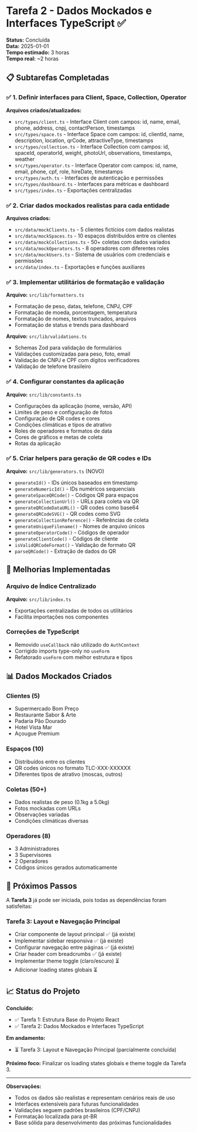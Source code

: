 # Tarefa 2 - Dados Mockados e Interfaces TypeScript ✅

**Status:** Concluída  
**Data:** 2025-01-01  
**Tempo estimado:** 3 horas  
**Tempo real:** ~2 horas  

## 📋 Subtarefas Completadas

### ✅ 1. Definir interfaces para Client, Space, Collection, Operator

**Arquivos criados/atualizados:**
- `src/types/client.ts` - Interface Client com campos: id, name, email, phone, address, cnpj, contactPerson, timestamps
- `src/types/space.ts` - Interface Space com campos: id, clientId, name, description, location, qrCode, attractiveType, timestamps
- `src/types/collection.ts` - Interface Collection com campos: id, spaceId, operatorId, weight, photoUrl, observations, timestamps, weather
- `src/types/operator.ts` - Interface Operator com campos: id, name, email, phone, cpf, role, hireDate, timestamps
- `src/types/auth.ts` - Interfaces de autenticação e permissões
- `src/types/dashboard.ts` - Interfaces para métricas e dashboard
- `src/types/index.ts` - Exportações centralizadas

### ✅ 2. Criar dados mockados realistas para cada entidade

**Arquivos criados:**
- `src/data/mockClients.ts` - 5 clientes fictícios com dados realistas
- `src/data/mockSpaces.ts` - 10 espaços distribuídos entre os clientes
- `src/data/mockCollections.ts` - 50+ coletas com dados variados
- `src/data/mockOperators.ts` - 8 operadores com diferentes roles
- `src/data/mockUsers.ts` - Sistema de usuários com credenciais e permissões
- `src/data/index.ts` - Exportações e funções auxiliares

### ✅ 3. Implementar utilitários de formatação e validação

**Arquivo:** `src/lib/formatters.ts`
- Formatação de peso, datas, telefone, CNPJ, CPF
- Formatação de moeda, porcentagem, temperatura
- Formatação de nomes, textos truncados, arquivos
- Formatação de status e trends para dashboard

**Arquivo:** `src/lib/validations.ts`
- Schemas Zod para validação de formulários
- Validações customizadas para peso, foto, email
- Validação de CNPJ e CPF com dígitos verificadores
- Validação de telefone brasileiro

### ✅ 4. Configurar constantes da aplicação

**Arquivo:** `src/lib/constants.ts`
- Configurações da aplicação (nome, versão, API)
- Limites de peso e configuração de fotos
- Configuração de QR codes e cores
- Condições climáticas e tipos de atrativo
- Roles de operadores e formatos de data
- Cores de gráficos e metas de coleta
- Rotas da aplicação

### ✅ 5. Criar helpers para geração de QR codes e IDs

**Arquivo:** `src/lib/generators.ts` (NOVO)
- `generateId()` - IDs únicos baseados em timestamp
- `generateNumericId()` - IDs numéricos sequenciais
- `generateSpaceQRCode()` - Códigos QR para espaços
- `generateCollectionUrl()` - URLs para coleta via QR
- `generateQRCodeDataURL()` - QR codes como base64
- `generateQRCodeSVG()` - QR codes como SVG
- `generateCollectionReference()` - Referências de coleta
- `generateUniqueFilename()` - Nomes de arquivo únicos
- `generateOperatorCode()` - Códigos de operador
- `generateClientCode()` - Códigos de cliente
- `isValidQRCodeFormat()` - Validação de formato QR
- `parseQRCode()` - Extração de dados do QR

## 🔧 Melhorias Implementadas

### Arquivo de Índice Centralizado
**Arquivo:** `src/lib/index.ts`
- Exportações centralizadas de todos os utilitários
- Facilita importações nos componentes

### Correções de TypeScript
- Removido `useCallback` não utilizado do `AuthContext`
- Corrigido imports type-only no `useForm`
- Refatorado `useForm` com melhor estrutura e tipos

## 📊 Dados Mockados Criados

### Clientes (5)
- Supermercado Bom Preço
- Restaurante Sabor & Arte  
- Padaria Pão Dourado
- Hotel Vista Mar
- Açougue Premium

### Espaços (10)
- Distribuídos entre os clientes
- QR codes únicos no formato TLC-XXX-XXXXXX
- Diferentes tipos de atrativo (moscas, outros)

### Coletas (50+)
- Dados realistas de peso (0.1kg a 5.0kg)
- Fotos mockadas com URLs
- Observações variadas
- Condições climáticas diversas

### Operadores (8)
- 3 Administradores
- 3 Supervisores  
- 2 Operadores
- Códigos únicos gerados automaticamente

## 🎯 Próximos Passos

A **Tarefa 3** já pode ser iniciada, pois todas as dependências foram satisfeitas:

### Tarefa 3: Layout e Navegação Principal
- Criar componente de layout principal ✅ (já existe)
- Implementar sidebar responsiva ✅ (já existe)
- Configurar navegação entre páginas ✅ (já existe)
- Criar header com breadcrumbs ✅ (já existe)
- Implementar theme toggle (claro/escuro) ⏳
- Adicionar loading states globais ⏳

## 📈 Status do Projeto

**Concluído:**
- ✅ Tarefa 1: Estrutura Base do Projeto React
- ✅ Tarefa 2: Dados Mockados e Interfaces TypeScript

**Em andamento:**
- ⏳ Tarefa 3: Layout e Navegação Principal (parcialmente concluída)

**Próximo foco:** Finalizar os loading states globais e theme toggle da Tarefa 3.

---

**Observações:**
- Todos os dados são realistas e representam cenários reais de uso
- Interfaces extensíveis para futuras funcionalidades
- Validações seguem padrões brasileiros (CPF/CNPJ)
- Formatação localizada para pt-BR
- Base sólida para desenvolvimento das próximas funcionalidades 